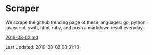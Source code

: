 # Scraper

We scrape the github trending page of these languages: go, python, javascript, swift, html, ruby, and push a markdown result everyday.

[2019-08-02.md](https://github.com/henson/Scraper/blob/master/2019-08-02.md)

Last Updated: 2019-08-02 08:31:13